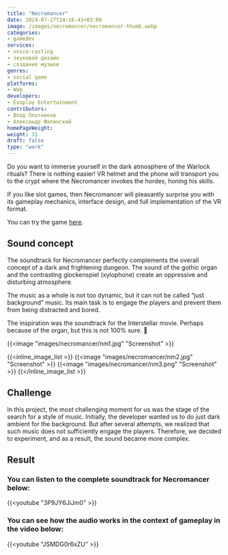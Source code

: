 ```yaml
---
title: "Necromancer"
date: 2024-07-27T14:16:43+03:00
image: /images/necromancer/necromancer-thumb.webp
categories:
- gamedev
services:
- voice-casting
- звуковой дизайн
- создание музыки
genres:
- social game
platforms:
- Web
developers:
- Evoplay Entertainment
contributors:
- Влад Плотников
- Александр Фалинский
homePageWeight:
weight: 31
draft: false
type: "work"
---
```


Do you want to immerse yourself in the dark atmosphere of the Warlock rituals? There is nothing easier! VR helmet and the phone will transport you to the crypt where the Necromancer invokes the hordes, honing his skills.

If you like slot games, then Necromancer will pleasantly surprise you with its gameplay mechanics, interface design, and full implementation of the VR format.

You can try the game [here](https://demo2.evoplay.games/games/necromancer.php).

## Sound concept

The soundtrack for Necromancer perfectly complements the overall concept of a dark and frightening dungeon. The sound of the gothic organ and the contrasting glockenspiel (xylophone) create an oppressive and disturbing atmosphere.

The music as a whole is not too dynamic, but it can not be called “just background” music. Its main task is to engage the players and prevent them from being distracted and bored.

The inspiration was the soundtrack for the Interstellar movie. Perhaps because of the organ, but this is not 100% sure. 🙂

{{<image "images/necromancer/nm1.jpg" "Screenshot"  >}}

{{<inline_image_list >}}
{{<image "images/necromancer/nm2.jpg" "Screenshot"  >}}
{{<image "images/necromancer/nm3.png" "Screenshot"  >}}
{{</inline_image_list >}}

## Challenge

In this project, the most challenging moment for us was the stage of the search for a style of music. Initially, the developer wanted us to do just dark ambient for the background. But after several attempts, we realized that such music does not sufficiently engage the players. Therefore, we decided to experiment, and as a result, the sound became more complex.

## Result

### You can listen to the complete soundtrack for Necromancer below:

{{<youtube "3P9JY6JiJm0" >}}

### You can see how the audio works in the context of gameplay in the video below:

{{<youtube "JSMDG0r6xZU" >}}